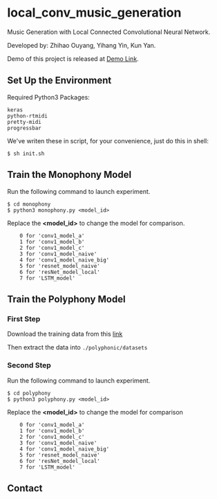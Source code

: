 # local_conv_music_generation

Music Generation with Local Connected Convolutional Neural Network.

Developed by: Zhihao Ouyang, Yihang Yin, Kun Yan.

Demo of this project is released at [Demo Link](https://somedaywilldo.github.io/local_conv_music_generation/).

## Set Up the Environment

Required Python3 Packages:

```
keras
python-rtmidi
pretty-midi
progressbar
```

We've writen these in script, for your convenience, just do this in shell:

```shell
$ sh init.sh
```
## Train the Monophony Model
Run the following command to launch experiment.

```shell
$ cd monophony
$ python3 monophony.py <model_id>
```
Replace the **<model_id>** to change the model for comparison.

```
    0 for 'conv1_model_a'
    1 for 'conv1_model_b'
    2 for 'conv1_model_c'
    3 for 'conv1_model_naive'
    4 for 'conv1_model_naive_big'
    5 for 'resnet_model_naive'
    6 for 'resNet_model_local'
    7 for 'LSTM_model'
```

## Train the Polyphony Model
### First Step
Download the training data from this [link](https://drive.google.com/open?id=18205S7ut3MEq9A3aiKS2tpY06Y7Khq3E)

Then extract the data into `./polyphonic/datasets`
### Second Step
Run the following command to launch experiment.
```shell
$ cd polyphony
$ python3 polyphony.py <model_id>
```
Replace the **<model_id>** to change the model for comparison

```
    0 for 'conv1_model_a'
    1 for 'conv1_model_b'
    2 for 'conv1_model_c'
    3 for 'conv1_model_naive'
    4 for 'conv1_model_naive_big'
    5 for 'resnet_model_naive'
    6 for 'resNet_model_local'
    7 for 'LSTM_model'
```



## Contact

